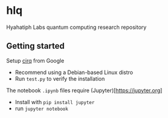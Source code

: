 # hlq
Hyahatiph Labs quantum computing research repository

## Getting started

Setup [cirq](https://quantumai.google/cirq/install) from Google
* Recommend using a Debian-based Linux distro
* Run `test.py` to verify the installation

The notebook `.ipynb` files require (Jupyter)[https://jupyter.org]
* Install with `pip install jupyter`
* run `jupyter notebook`
